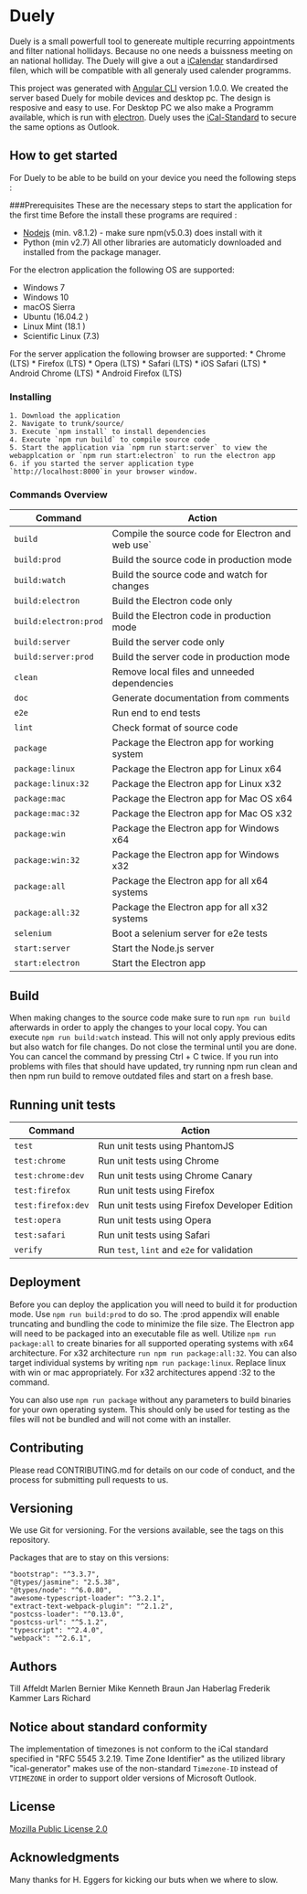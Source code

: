 # Duely

Duely is a small powerfull tool to genereate multiple recurring appointments and filter national hollidays. Because no one needs a buissness meeting on an national holliday. The Duely will give a out a [iCalendar](https://www.npmjs.com/package/ical-generator) standardirsed filen, which will be compatible with all generaly used calender programms.

This project was generated with [Angular CLI](https://github.com/angular/angular-cli) version 1.0.0. We created the server based Duely for mobile devices and desktop pc. The design is resposive and easy to use. For Desktop PC we also make a Programm available, which is run with [electron](https://electron.atom.io/). Duely uses the [iCal-Standard](https://www.npmjs.com/package/ical-generator) to secure the same options as Outlook.

## How to get started

For Duely to be able to be build on your device you need the following steps :

###Prerequisites
These are the necessary steps to start the application for the first time
Before the install these programs are required :
  * [Nodejs](https://nodejs.org/en/) (min. v8.1.2) - make sure npm(v5.0.3) does install with it
  * Python (min v2.7)
All other libraries are automaticly downloaded and installed from the package manager.

For the electron application the following OS are supported:
   * Windows 7
   * Windows 10
   * macOS Sierra
   * Ubuntu (16.04.2 )
   * Linux Mint (18.1 )
   * Scientific Linux (7.3)

For the server application the following browser are supported:
    * Chrome (LTS)
    * Firefox (LTS)
    * Opera (LTS)
    * Safari (LTS)
    * iOS Safari (LTS)
    * Android Chrome (LTS)
    * Android Firefox (LTS)

### Installing
    1. Download the application
    2. Navigate to trunk/source/
    3. Execute `npm install` to install dependencies
    4. Execute `npm run build` to compile source code
    5. Start the application via `npm run start:server` to view the webapplcation or `npm run start:electron` to run the electron app
    6. if you started the server application type `http://localhost:8000`in your browser window.


### Commands Overview
|Command | Action|
| ------------- | --------------------- |
|`build`| Compile the source code for Electron and web use`|
|`build:prod`| Build the source code in production mode|
|`build:watch`| Build the source code and watch for changes|
|`build:electron`| Build the Electron code only|
|`build:electron:prod`| Build the Electron code in production mode|
|`build:server`| Build the server code only|
|`build:server:prod`| Build the server code in production mode|
|`clean`| Remove local files and unneeded dependencies|
|`doc`| Generate documentation from comments|
|`e2e`| Run end to end tests|
|`lint`	| Check format of source code|
|`package`| Package the Electron app for working system|
|`package:linux`| Package the Electron app for Linux x64|
|`package:linux:32`| Package the Electron app for Linux x32|
|`package:mac`| Package the Electron app for Mac OS x64|
|`package:mac:32`| Package the Electron app for Mac OS x32|
|`package:win`| Package the Electron app for Windows x64|
|`package:win:32`| Package the Electron app for Windows x32|
|`package:all`| Package the Electron app for all x64 systems|
|`package:all:32`| Package the Electron app for all x32 systems|
|`selenium`| Boot a selenium server for e2e tests|
|`start:server`	| Start the Node.js server|
|`start:electron`| Start the Electron app|

## Build

When making changes to the source code make sure to run `npm run build` afterwards
in order to apply the changes to your local copy.
You can execute `npm run build:watch` instead. This will not only apply previous edits
but also watch for file changes. Do not close the terminal until you are done. You can cancel the
command by pressing Ctrl + C twice.
If you run into problems with files that should have updated, try running npm run clean and then
npm run build to remove outdated files and start on a fresh base.

## Running unit tests

Command | Action
| ------------- | --------------------- |
| `test`  | Run unit tests using PhantomJS |
| `test:chrome` | Run unit tests using Chrome |
| `test:chrome:dev` | Run unit tests using Chrome Canary |
| `test:firefox` | Run unit tests using Firefox |
| `test:firefox:dev` | Run unit tests using Firefox Developer Edition |
| `test:opera` | Run unit tests using Opera |
| `test:safari` | Run unit tests using Safari |
| `verify` | Run `test`, `lint` and `e2e` for validation |


## Deployment

Before you can deploy the application you will need to build it for production mode.
Use `npm run build:prod` to do so. The :prod appendix will enable truncating and bundling the code
to minimize the file size.
The Electron app will need to be packaged into an executable file as well.
Utilize `npm run package:all` to create binaries for all supported operating systems
with x64 architecture. For x32 architecture `run npm run package:all:32`. You can also target
individual systems by writing `npm run package:linux`. Replace linux with win or mac
appropriately. For x32 architectures append :32 to the command.

You can also use `npm run package` without any parameters to build binaries for your own operating
system. This should only be used for testing as the files will not be bundled and will not come
with an installer.

## Contributing

Please read CONTRIBUTING.md for details on our code of conduct, and the process for submitting pull requests to us.
## Versioning

We use Git for versioning. For the versions available, see the tags on this repository.

Packages that are to stay on this versions:

    "bootstrap": "^3.3.7",
    "@types/jasmine": "2.5.38",
    "@types/node": "^6.0.80",
    "awesome-typescript-loader": "^3.2.1",
    "extract-text-webpack-plugin": "^2.1.2",
    "postcss-loader": "^0.13.0",
    "postcss-url": "^5.1.2",
    "typescript": "^2.4.0",
    "webpack": "^2.6.1",

## Authors
   Till Affeldt
   Marlen Bernier
   Mike Kenneth Braun
   Jan Haberlag
   Frederik Kammer
   Lars Richard

## Notice about standard conformity
The implementation of timezones is not conform to the iCal standard specified in "RFC 5545 3.2.19. Time Zone Identifier"
as the utilized library "ical-generator" makes use of the non-standard `Timezone-ID` instead of `VTIMEZONE` in order
to support older versions of Microsoft Outlook.

## License

[Mozilla Public License 2.0](https://www.mozilla.org/en-US/MPL/2.0/)

## Acknowledgments

Many thanks for H. Eggers for kicking our buts when we where to slow.
